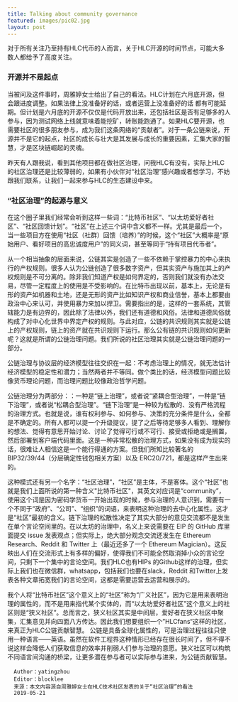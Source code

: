 ```yaml
---
title: Talking about community governance
featured: images/pic02.jpg
layout: post
---
```



对于所有关注乃至持有HLC代币的人而言，关于HLC开源的时间节点，可能大多数人都给予了高度关注。

### 开源并不是起点 

当被问及这件事时，周雅婷女士给出了自己的看法。HLC计划在六月底开源，但会跟进度调整。如果法律上没准备好的话，或者运营上没准备好的话 都有可能延期。但计划是六月底的开源不仅仅是代码开放出来，还包括社区是否有足够多的人参与，因为测试网络上线就意味着能挖矿，转账能跑通了。如果HLC要开源，也需要社区的很多朋友参与，成为我们这条网络的“贡献者”。对于一条公链来说，开源并不是它的起点，社区的成长与壮大是其发展与成长的重要因素，汇集大家的智慧，才是区块链崛起的灵魂。

昨天有人跟我说，看到其他项目都在做社区治理，问我HLC有没有，实际上HLC的社区治理还是比较薄弱的，如果有小伙伴对“社区治理”感兴趣或者想学习，不妨跟我们联系，让我们一起来参与HLC的生态建设中来。

### “社区治理”的起源与意义

在这个圈子里我们经常会听到这样一些词：“比特币社区”、“以太坊爱好者社区”、“社区回馈计划”。“社区”在上述三个词中含义都不一样。尤其是最后一个，当一些项目方在使用“社区（社群）回馈（培养）”的时候，这个“社区”大概率是“原始用户、看好项目的高忠诚度用户”的同义词，甚至等同于“持有项目代币者”。

 从一个相当抽象的层面来说，公链其实是创造了一些不依赖于掌控暴力的中心来执行的产权规则。很多人认为公链创造了很多数字资产，但其实资产与施加其上的产权规则是不可分离的。除非我们知道产权是如何界定的，否则我们就没有办法交易，尽管一定程度上的使用是不受影响的。在比特币出现以前，基本上，无论是有形的资产如机器和土地，还是无形的资产比如知识产权和商业信誉，基本上都要由政治中心来认可，并使用暴力来加以捍卫。需要指出的是，这样的一套系统，其管辖能力是有边界的，因此除了法律以外，我们还有道德和风俗。法律和道德风俗就构成了对中心化世界中界定产权的规则。与此对应，公链的共识规则其实就是公链上的产权规则，链上的资产就在共识规则下运行。那么公有链的共识规则如何更新呢？这就是所谓的公链治理问题。我们所说的社区治理其实就是公链治理问题的一部分。
 
  公链治理与协议层的经济模型往往交织在一起：不考虑治理上的情况，就无法估计经济模型的稳定性和潜力；当然两者并不等同。做个类比的话，经济模型问题比较像货币理论问题，而治理问题比较像政治哲学问题。
  
  公链治理分为两部分：：一种是“链上治理”，或者说“紧耦合型治理”，一种是“链下治理”，或者说“松耦合型治理”。“链下治理”是一种较为松散的、没有严格流程的治理方式。也就是说，谁有权利参与、如何参与、决策的充分条件是什么，全都是不确定的。所有人都可以提一个升级提议，提了之后等待足够多人看到、理解你的想法、觉得有意思开始讨论、讨论了觉得可行或不可行、接受或拒绝或是搁置，然后部署到客户端代码里面。这是一种非常松散的治理方式，如果没有成为现实的话，很难让人相信这是一个能行得通的方案。但我们所知比较著名的 BIP32/39/44（分层确定性钱包相关方案）以及 ERC20/721，都是这样产生出来的。
  
  这种模式还有另一个名字：“社区治理”，“社区”是主体，不是客体。这个“社区”也就是我们上面所说的第一种含义"比特币社区"，其英文对应词是“community”，使用这个词是因为密码学货币一开始出现的时候，参与治理的人意识到，需要有一个不同于“政府”、“公司”、“组织”的词语，来表明这种治理的去中心化属性。这才是“社区”最初的含义。链下治理的松散性决定了其实大部分的意见交流都不是发生在单个言论空间里的。在以太坊的治理中，名义上来说需要在 EIP 的 GitHub 库里面提交 issue 发表观点；但实际上，绝大部分观念交流还发生在 Ethereum Research、Reddit 和 Twitter 上（最近还多了一个 Ethereum Magician）。这反映出人们在交流形式上有多样的偏好，使得我们不可能全然取消掉小众的言论空间，只剩下一个集中的言论空间。我们HLC也有HIPs 的Github这样的治理，但实际上我们也在微信群，whatsapp，包括我们也要在slack，Reddit 和Twitter上发表各种文章拓宽我们的言论空间，这都是需要运营去运营和展示的。
  
  我个人将“比特币社区”这个意义上的“社区”称为“广义社区”，因为它是用来表明治理的属性的，而不是用来指代某个实体的，而“以太坊爱好者社区”这个意义上的社区则是“狭义社区”。总而言之，狭义社区其实是中间层，爱好者在狭义社区中聚集，汇集意见并向四面八方传达。因此我们想要组织一个”HLCfans“这样的社区，来真正为HLC公链贡献智慧。
  公链是具备全球化属性的，可是治理过程往往只使用一种语言——英语。虽然在软件工程界这种情形已经存在很长时间了，但不得不说这样会降低人们获取信息的效率并削弱人们参与治理的意愿。狭义社区可以构筑不同语言间沟通的桥梁，让更多潜在参与者可以实际参与进来，为公链贡献智慧。
  
      Author：yatingzhou    
      Editor：blocklee 
      来源：本文内容源自周雅婷女士在HLC技术社区发表的关于“社区治理”的看法
      2019-05-21
